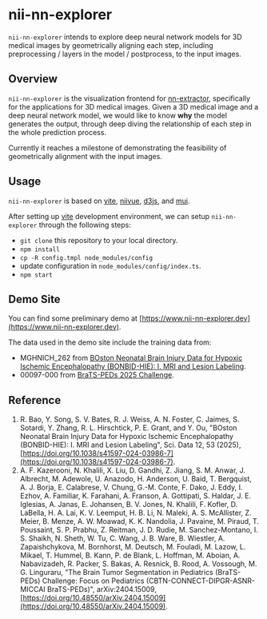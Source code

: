 # nii-nn-explorer

`nii-nn-explorer` intends to explore deep neural network models for 3D medical images by geometrically aligning each step, including preprocessing / layers in the model / postprocess,
to the input images.

## Overview

`nii-nn-explorer` is the visualization frontend for [nn-extractor](https://github.com/chhsiao1981/nn-extractor), specifically for the applications for 3D medical images. Given a 3D medical image and a deep neural network model, we would like to know **why** the model generates the output, through deep diving the relationship of each step in the whole prediction process.

Currently it reaches a milestone of demonstrating the feasibility of geometrically alignment with the input images.

## Usage

`nii-nn-explorer` is based on [vite](https://vite.dev/), [niivue](https://github.com/niivue/niivue), [d3js](https://d3js.org/), and [mui](https://mui.com/).

After setting up [vite](https://vite.dev/guide/) development environment, we can setup `nii-nn-explorer` through the following steps:

* `git clone` this repository to your local directory.
* `npm install`
* `cp -R config.tmpl node_modules/config`
* update configuration in `node_modules/config/index.ts`.
* `npm start`

## Demo Site

You can find some preliminary demo at [https://www.nii-nn-explorer.dev](https://www.nii-nn-explorer.dev).

The data used in the demo site include the training data from:

* MGHNICH_262 from [BOston Neonatal Brain Injury Data for Hypoxic Ischemic Encephalopathy (BONBID-HIE): I. MRI and Lesion Labeling](https://zenodo.org/records/10602767).
* 00097-000 from [BraTS-PEDs 2025 Challenge](https://www.synapse.org/Synapse:syn64153130/wiki/631455).

## Reference
1. R. Bao, Y. Song, S. V. Bates, R. J. Weiss, A. N. Foster, C. Jaimes, S. Sotardi, Y. Zhang, R. L. Hirschtick, P. E. Grant, and Y. Ou, "BOston Neonatal Brain Injury
Data for Hypoxic Ischemic Encephalopathy (BONBID-HIE): I. MRI and Lesion Labeling", Sci. Data 12, 53 (2025), [https://doi.org/10.1038/s41597-024-03986-7](https://doi.org/10.1038/s41597-024-03986-7).
2. A. F. Kazerooni, N. Khalili, X. Liu, D. Gandhi, Z. Jiang, S. M. Anwar, J. Albrecht, M. Adewole, U. Anazodo, H. Anderson, U. Baid, T. Bergquist, A. J. Borja, E. Calabrese, V. Chung, G.-M. Conte, F. Dako, J. Eddy, I. Ezhov, A. Familiar, K. Farahani, A. Franson, A. Gottipati, S. Haldar, J. E. Iglesias, A. Janas, E. Johansen, B. V. Jones, N. Khalili, F. Kofler, D. LaBella, H. A. Lai, K. V. Leemput, H. B. Li, N. Maleki, A. S. McAllister, Z. Meier, B. Menze, A. W. Moawad, K. K. Nandolia, J. Pavaine, M. Piraud, T. Poussaint, S. P. Prabhu, Z. Reitman, J. D. Rudie, M. Sanchez-Montano, I. S. Shaikh, N. Sheth, W. Tu, C. Wang, J. B. Ware, B. Wiestler, A. Zapaishchykova, M. Bornhorst, M. Deutsch, M. Fouladi, M. Lazow, L. Mikael, T. Hummel, B. Kann, P. de Blank, L. Hoffman, M. Aboian, A. Nabavizadeh, R. Packer, S. Bakas, A. Resnick, B. Rood, A. Vossough, M. G. Linguraru, "The Brain Tumor Segmentation in Pediatrics (BraTS-PEDs) Challenge: Focus on Pediatrics (CBTN-CONNECT-DIPGR-ASNR-MICCAI BraTS-PEDs)", arXiv:2404.15009, [https://doi.org/10.48550/arXiv.2404.15009](https://doi.org/10.48550/arXiv.2404.15009).
